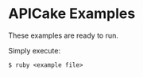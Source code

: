 APICake Examples
==================================================

These examples are ready to run.

Simply execute:

    $ ruby <example file>
